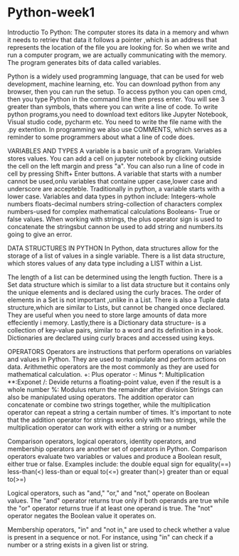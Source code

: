 # Python-week1
Introductio To Python:
The computer stores its data in a memory and whwn it needs to retriev that data it follows a pointer ,which is an address that represents the location of the file you are looking for.
So when we write and run a computer program, we are actually communicating with the memory. The program generates bits of data called variables.

Python is a widely used programming language, that can be used for web development, machine learning, etc. You can download python from any browser, then you can run the setup.
To access python you can open cmd, then you type Python in the command line then press enter. You will see 3 greater than symbols, thats where you can write a line of code.
To write python programs,you need to download text editors like Jupyter Notebook, Visual studio code, pycharm etc.
You need to write the file name with the .py extention.
In programming we also use COMMENTS, which serves as a reminder to some programmers about what a line of code does.

VARIABLES AND TYPES
A variable is a basic unit of a program. Variables stores values. You can add a cell on jupyter notebook by clicking outside the cell on the left margin and press "a".
You can also run a line of code in cell by pressing Shift+ Enter buttons.
A variable that starts with a number cannot be used,onlu variables that containe upper case,lower case and underscore are accepteble.
Traditionally in python, a variable starts with a lower case.
Variables and data types in python include:
Integers-whole numbers
floats-decimal numbers
string-collection of characters
complex numbers-used for complex mathematical calculations
Booleans- True or false values.
When working with strings, the plus operator sign is used to concatenate the stringsbut cannon be used to add string and numbers.its going to give an error.

DATA STRUCTURES IN PYTHON
In Python, data structures allow for the storage of a list of values in a single variable.
There is a list data structure, which stores values of any data type including a LIST within a List.

The length of a list can be determined using the length fuction.
There is a Set data structure which is similar to a list data structure but it contains only the unique elements and is declared using the curly braces.
The order of elements in a Set is not important ,unlike in a List.
There is also a Tuple data structure,which are similar to Lists, but cannot be changed once declared. They are useful when you need to store large amounts of data more effeciently i memory.
Lastly,there is a Dictionary data structure- is a collection of key-value pairs, similar to a word and its definition in a book. Dictionaries are declared using curly braces and accessed using keys.

OPERATORS
Operators are instructions that perform operations on variables and values in Python. 
They are used to manipulate and perform actions on data.
Arithmethic operators are the most commonly as they are used for mathematical calculation.
+: Plus operator
-: Minus
*: Multiplication
**:Exponet
/: Devide returns a floating-point value, even if the result is a whole number
%: Modulus return the remainder after division
Strings can also be manipulated using operators. The addition operator can concatenate or combine two strings together, while the multiplication operator can repeat a string a certain number of times.
It's important to note that the addition operator for strings works only with two strings, while the multiplication operator can work with either a string or a number

Comparison operators, logical operators, identity operators, and membership operators are another set of operators in Python.
Comparison operators evaluate two variables or values and produce a Boolean result, either true or false. Examples include:
the double equal sign for equality(==)
less-than(<) less-than or equal to(<=)
greater than(>)
greater than or equal to(>=)

Logical operators, such as "and," "or," and "not," operate on Boolean values. 
The "and" operator returns true only if both operands are true
while the "or" operator returns true if at least one operand is true. 
The "not" operator negates the Boolean value it operates on.

Membership operators, "in" and "not in," are used to check whether a value is present in a sequence or not. For instance, using "in" can check if a number or a string exists in a given list or string.
